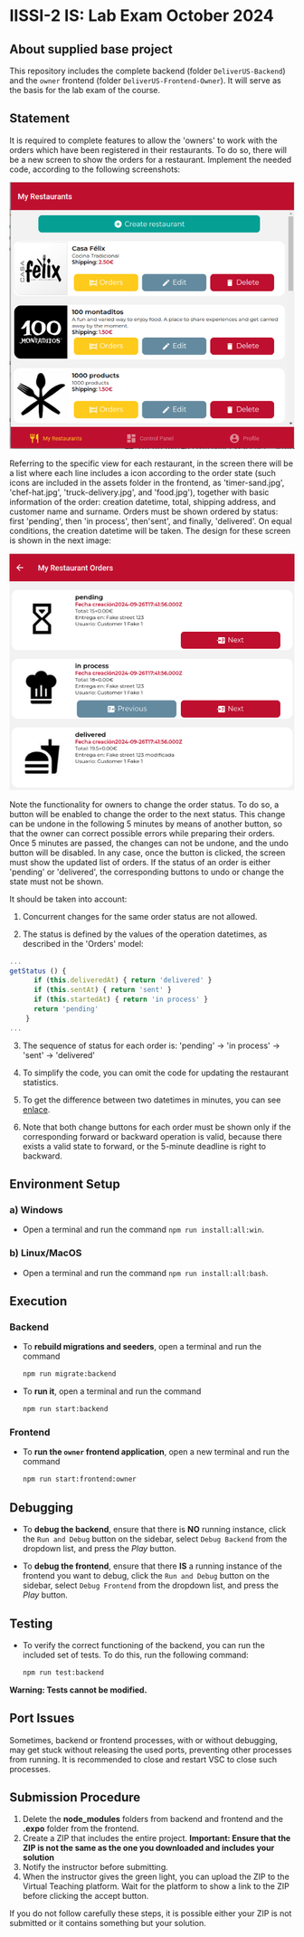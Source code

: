 # IISSI-2 IS: Lab Exam October 2024

## About supplied base project

This repository includes the complete backend (folder `DeliverUS-Backend`) and the `owner` frontend (folder `DeliverUS-Frontend-Owner`). It will serve as the basis for the lab exam of the course.

## Statement

It is required to complete features to allow the 'owners' to work with the orders which have been registered in their restaurants. To do so, there will be a new screen to show the orders for a restaurant. Implement the needed code, according to the following screenshots:

![Alt text](docs/listado.png "Listado de restaurantes con la inclusión del botón")

Referring to the specific view for each restaurant, in the screen there will be a list where each line includes a icon according to the order state (such icons are included in the assets folder in the frontend, as 'timer-sand.jpg', 'chef-hat.jpg', 'truck-delivery.jpg', and 'food.jpg'), together with basic information of the order: creation datetime, total, shipping address, and customer name and surname. Orders must be shown ordered by status: first 'pending', then 'in process', then'sent', and finally, 'delivered'. On equal conditions, the creation datetime will be taken. The design for these screen is shown in the next image:

![Alt text](docs/listado_botones.png "Listado de órdenes con la inclusión del botón next status y previous status")

Note the functionality for owners to change the order status. To do so, a button will be enabled to change the order to the next status. This change can be undone in the following 5 minutes by means of another button, so that the owner can correct possible errors while preparing their orders. Once 5 minutes are passed, the changes can not be undone, and the undo button will be disabled. In any case, once the button is clicked, the screen must show the updated list of orders. If the status of an order is either 'pending' or 'delivered', the corresponding buttons to undo or change the state must not be shown.

It should be taken into account:

1. Concurrent changes for the same order status are not allowed.

2. The status is defined by the values of the operation datetimes, as described in the 'Orders' model:

```javascript
...
getStatus () {
      if (this.deliveredAt) { return 'delivered' }
      if (this.sentAt) { return 'sent' }
      if (this.startedAt) { return 'in process' }
      return 'pending'
    }
...
```

3. The sequence of status for each order is: 'pending' -> 'in process' -> 'sent' -> 'delivered'

4. To simplify the code, you can omit the code for updating the restaurant statistics.

5. To get the difference between two datetimes in minutes, you can see [enlace](https://www.geeksforgeeks.org/how-to-calculate-minutes-between-two-dates-in-javascript/).

6. Note that both change buttons for each order must be shown only if the corresponding forward or backward operation is valid, because there exists a valid state to forward, or the 5-minute deadline is right to backward.

## Environment Setup

### a) Windows

* Open a terminal and run the command `npm run install:all:win`.

### b) Linux/MacOS

* Open a terminal and run the command `npm run install:all:bash`.

## Execution

### Backend

* To **rebuild migrations and seeders**, open a terminal and run the command

    ```Bash
    npm run migrate:backend
    ```

* To **run it**, open a terminal and run the command

    ```Bash
    npm run start:backend
    ```

### Frontend

* To **run the `owner` frontend application**, open a new terminal and run the command

    ```Bash
    npm run start:frontend:owner
    ```

## Debugging

* To **debug the backend**, ensure that there is **NO** running instance, click the `Run and Debug` button on the sidebar, select `Debug Backend` from the dropdown list, and press the *Play* button.

* To **debug the frontend**, ensure that there **IS** a running instance of the frontend you want to debug, click the `Run and Debug` button on the sidebar, select `Debug Frontend` from the dropdown list, and press the *Play* button.

## Testing

* To verify the correct functioning of the backend, you can run the included set of tests. To do this, run the following command:

    ```Bash
    npm run test:backend
    ```
**Warning: Tests cannot be modified.**

## Port Issues

Sometimes, backend or frontend processes, with or without debugging, may get stuck without releasing the used ports, preventing other processes from running. It is recommended to close and restart VSC to close such processes.

## Submission Procedure

1. Delete the **node_modules** folders from backend and frontend and the **.expo** folder from the frontend.
2. Create a ZIP that includes the entire project. **Important: Ensure that the ZIP is not the same as the one you downloaded and includes your solution**
3. Notify the instructor before submitting.
4. When the instructor gives the green light, you can upload the ZIP to the Virtual Teaching platform. Wait for the platform to show a link to the ZIP before clicking the accept button.

If you do not follow carefully these steps, it is possible either your ZIP is not submitted or it contains something but your solution. 

